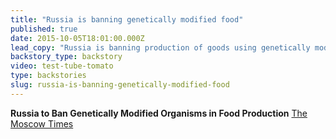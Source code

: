 ```yaml
---
title: "Russia is banning genetically modified food"
published: true
date: 2015-10-05T18:01:00.000Z
lead_copy: "Russia is banning production of goods using genetically modified organisms (GMOs). We've come a long way from the innocence of the first test tube tomato, the Flavr Savr. "
backstory_type: backstory
video: test-tube-tomato
type: backstories
slug: russia-is-banning-genetically-modified-food
---
```


**Russia to Ban Genetically Modified Organisms in Food Production**
[The Moscow Times](http://www.themoscowtimes.com/business/article/russia-to-ban-genetically-modified-organisms-in-food-production/531823.html)

